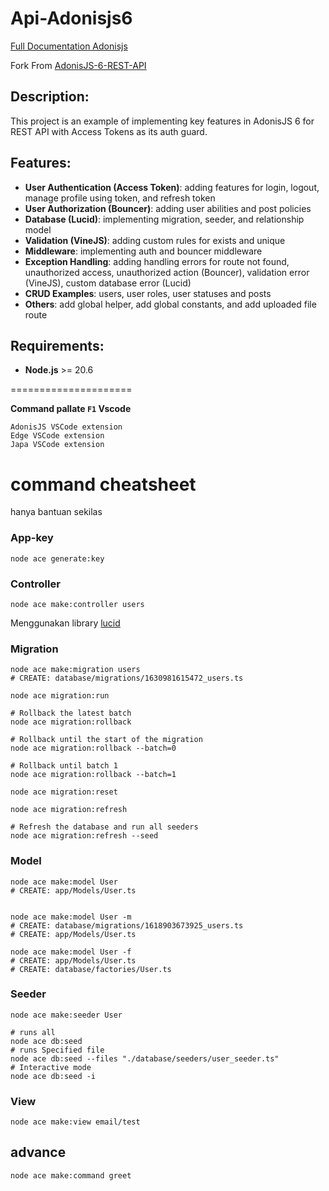 # Api-Adonisjs6

[Full Documentation Adonisjs](https://docs.adonisjs.com/guides/preface/introduction)

Fork From [AdonisJS-6-REST-API](https://github.com/rayhannovelo/AdonisJS-6-REST-API/tree/main)

## Description:
This project is an example of implementing key features in AdonisJS 6 for REST API with Access Tokens as its auth guard.

## Features:
- **User Authentication (Access Token)**: adding features for login, logout, manage profile using token, and refresh token
- **User Authorization (Bouncer)**: adding user abilities and post policies
- **Database (Lucid)**: implementing migration, seeder, and relationship model
- **Validation (VineJS)**: adding custom rules for exists and unique
- **Middleware**: implementing auth and bouncer middleware
- **Exception Handling**: adding handling errors for route not found, unauthorized access, unauthorized action (Bouncer), validation error (VineJS), custom database error (Lucid)
- **CRUD Examples**: users, user roles, user statuses and posts
- **Others**: add global helper, add global constants, and add uploaded file route

## Requirements:
- **Node.js** >= 20.6

=====================

**Command pallate ``F1`` Vscode**

```
AdonisJS VSCode extension
Edge VSCode extension
Japa VSCode extension
```

# command cheatsheet
hanya bantuan sekilas

### App-key
```
node ace generate:key 
```

### Controller
```
node ace make:controller users
```

Menggunakan library [lucid](https://lucid.adonisjs.com/docs/introduction)
### Migration
```
node ace make:migration users
# CREATE: database/migrations/1630981615472_users.ts

node ace migration:run

# Rollback the latest batch
node ace migration:rollback

# Rollback until the start of the migration
node ace migration:rollback --batch=0

# Rollback until batch 1
node ace migration:rollback --batch=1

node ace migration:reset

node ace migration:refresh

# Refresh the database and run all seeders
node ace migration:refresh --seed

```
### Model
```
node ace make:model User
# CREATE: app/Models/User.ts


node ace make:model User -m
# CREATE: database/migrations/1618903673925_users.ts
# CREATE: app/Models/User.ts

node ace make:model User -f
# CREATE: app/Models/User.ts
# CREATE: database/factories/User.ts
```
### Seeder
```
node ace make:seeder User

# runs all
node ace db:seed
# runs Specified file
node ace db:seed --files "./database/seeders/user_seeder.ts"
# Interactive mode
node ace db:seed -i

```

### View
```
node ace make:view email/test
```

## advance
```
node ace make:command greet
```

